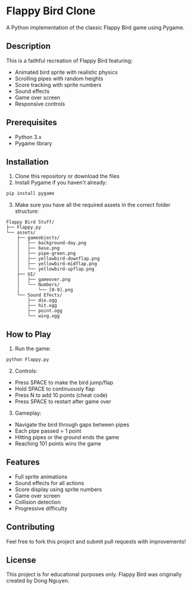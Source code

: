 # Flappy Bird Clone

A Python implementation of the classic Flappy Bird game using Pygame.

## Description

This is a faithful recreation of Flappy Bird featuring:
- Animated bird sprite with realistic physics
- Scrolling pipes with random heights
- Score tracking with sprite numbers
- Sound effects
- Game over screen
- Responsive controls

## Prerequisites

- Python 3.x
- Pygame library

## Installation

1. Clone this repository or download the files
2. Install Pygame if you haven't already:
```bash
pip install pygame
```
3. Make sure you have all the required assets in the correct folder structure:

```
Flappy Bird Stuff/
├── Flappy.py
└── assets/
    ├── gameobjects/
    │   ├── background-day.png
    │   ├── base.png
    │   ├── pipe-green.png
    │   ├── yellowbird-downflap.png
    │   ├── yellowbird-midflap.png
    │   └── yellowbird-upflap.png
    ├── UI/
    │   ├── gameover.png
    │   └── Numbers/
    │       └── [0-9].png
    └── Sound Efects/
        ├── die.ogg
        ├── hit.ogg
        ├── point.ogg
        └── wing.ogg
```

## How to Play

1. Run the game:
```bash
python Flappy.py
```

2. Controls:
- Press SPACE to make the bird jump/flap
- Hold SPACE to continuously flap
- Press N to add 10 points (cheat code)
- Press SPACE to restart after game over

3. Gameplay:
- Navigate the bird through gaps between pipes
- Each pipe passed = 1 point
- Hitting pipes or the ground ends the game
- Reaching 101 points wins the game

## Features

- Full sprite animations
- Sound effects for all actions
- Score display using sprite numbers
- Game over screen
- Collision detection
- Progressive difficulty

## Contributing

Feel free to fork this project and submit pull requests with improvements!

## License

This project is for educational purposes only. Flappy Bird was originally created by Dong Nguyen.
